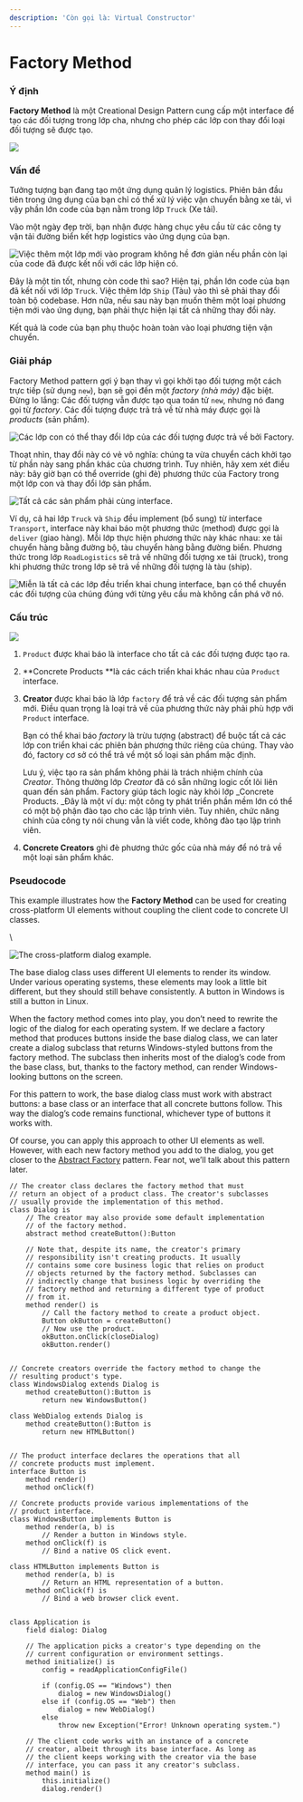 ```yaml
---
description: 'Còn gọi là: Virtual Constructor'
---
```


# Factory Method

### **Ý định**

**Factory Method** là một Creational Design Pattern cung cấp một interface để tạo các đối tượng trong lớp cha, nhưng cho phép các lớp con thay đổi loại đối tượng sẽ được tạo.

![](../.gitbook/assets/factory-method-en-2x.png)

### Vấn đề <a href="problem" id="problem"></a>

Tưởng tượng bạn đang tạo một ứng dụng quản lý logistics. Phiên bản đầu tiên trong ứng dụng của bạn chỉ có thể xử lý việc vận chuyển bằng xe tải, vì vậy phần lớn code của bạn nằm trong lớp `Truck` (Xe tải).

Vào một ngày đẹp trời, bạn nhận được hàng chục yêu cầu từ các công ty vận tải đường biển kết hợp logistics vào ứng dụng của bạn.

![Việc thêm một lớp mới vào program không hề đơn giản nếu phần còn lại của code đã được kết nối với các lớp hiện có.](../.gitbook/assets/problem1-en-2x.png)

Đây là một tin tốt, nhưng còn code thì sao? Hiện tại, phần lớn code của bạn đã kết nối với lớp `Truck`. Việc thêm lớp `Ship` (Tàu) vào thì sẽ phải thay đổi toàn bộ codebase. Hơn nữa, nếu sau này bạn muốn thêm một loại phương tiện mới vào ứng dụng, bạn phải thực hiện lại tất cả những thay đổi này.

Kết quả là code của bạn phụ thuộc hoàn toàn vào loại phương tiện vận chuyển.

### Giải pháp

Factory Method pattern gợi ý bạn thay vì gọi khởi tạo đối tượng một cách trực tiếp (sử dụng `new`), bạn sẽ gọi đến một _factory (nhà máy)_ đặc biệt. Đừng lo lắng: Các đối tượng vẫn được tạo qua toán tử `new`, nhưng nó đang gọi từ _factory_. Các đối tượng được trả trả về từ nhà máy được gọi là _products_ (sản phẩm).

![Các lớp con có thể thay đổi lớp của các đối tượng được trả về bởi Factory.](<../.gitbook/assets/solution1-2x (1).png>)

Thoạt nhìn, thay đổi này có vẻ vô nghĩa: chúng ta vừa chuyển cách khởi tạo từ phần này sang phần khác của chương trình. Tuy nhiên, hãy xem xét điều này: bây giờ bạn có thể override (ghi đè) phương thức của Factory trong một lớp con và thay đổi lớp sản phẩm.

![Tất cả các sản phẩm phải cùng interface.](../.gitbook/assets/solution2-en-2x.png)

Ví dụ, cả hai lớp `Truck` và `Ship` đều implement (bổ sung) từ interface `Transport`, interface này khai báo một phương thức (method) được gọi là `deliver` (giao hàng). Mỗi lớp thực hiện phương thức này khác nhau: xe tải chuyển hàng bằng đường bộ, tàu chuyển hàng bằng đường biển. Phương thức trong lớp `RoadLogistics` sẽ trả về những đối tượng xe tải (truck), trong khi phương thức trong lớp  sẽ trả về những đối tượng là tàu (ship).

![Miễn là tất cả các lớp đều triển khai chung interface, bạn có thể chuyển các đối tượng của chúng đúng với từng yêu cầu mà không cần phá vỡ nó.](../.gitbook/assets/solution3-en-2x.png)

### Cấu trúc

![](../.gitbook/assets/structure-indexed-2x.png)

1. `Product` được khai báo là interface cho tất cả các đối tượng được tạo ra.
2. **Concrete Products **là các cách triển khai khác nhau của `Product` interface.
3.  **Creator** được khai báo là lớp `factory` để trả về các đối tượng sản phẩm mới. Điều quan trọng là loại trả về của phương thức này phải phù hợp với `Product` interface.

    Bạn có thể khai báo _factory_ là trừu tượng (abstract) để buộc tất cả các lớp con triển khai các phiên bản phương thức riêng của chúng. Thay vào đó, factory cơ sở có thể trả về một số loại sản phẩm mặc định.

    Lưu ý, việc tạo ra sản phẩm không phải là trách nhiệm chính của _Creator_. Thông thường lớp _Creator_ đã có sẵn những logic cốt lõi liên quan đến sản phẩm. Factory giúp tách logic này khỏi lớp _Concrete Products. _Đây là một ví dụ: một công ty phát triển phần mềm lớn có thể có một bộ phận đào tạo cho các lập trình viên. Tuy nhiên, chức năng chính của công ty nói chung vẫn là viết code, không đào tạo lập trình viên.
4. **Concrete Creators** ghi đè phương thức gốc của nhà máy để nó trả về một loại sản phẩm khác.

### Pseudocode <a href="pseudocode" id="pseudocode"></a>

This example illustrates how the **Factory Method** can be used for creating cross-platform UI elements without coupling the client code to concrete UI classes.

\


![The cross-platform dialog example.](<../.gitbook/assets/example-2x (1).png>)

The base dialog class uses different UI elements to render its window. Under various operating systems, these elements may look a little bit different, but they should still behave consistently. A button in Windows is still a button in Linux.

When the factory method comes into play, you don’t need to rewrite the logic of the dialog for each operating system. If we declare a factory method that produces buttons inside the base dialog class, we can later create a dialog subclass that returns Windows-styled buttons from the factory method. The subclass then inherits most of the dialog’s code from the base class, but, thanks to the factory method, can render Windows-looking buttons on the screen.

For this pattern to work, the base dialog class must work with abstract buttons: a base class or an interface that all concrete buttons follow. This way the dialog’s code remains functional, whichever type of buttons it works with.

Of course, you can apply this approach to other UI elements as well. However, with each new factory method you add to the dialog, you get closer to the [Abstract Factory](https://refactoring.guru/design-patterns/abstract-factory) pattern. Fear not, we’ll talk about this pattern later.

```
// The creator class declares the factory method that must
// return an object of a product class. The creator's subclasses
// usually provide the implementation of this method.
class Dialog is
    // The creator may also provide some default implementation
    // of the factory method.
    abstract method createButton():Button

    // Note that, despite its name, the creator's primary
    // responsibility isn't creating products. It usually
    // contains some core business logic that relies on product
    // objects returned by the factory method. Subclasses can
    // indirectly change that business logic by overriding the
    // factory method and returning a different type of product
    // from it.
    method render() is
        // Call the factory method to create a product object.
        Button okButton = createButton()
        // Now use the product.
        okButton.onClick(closeDialog)
        okButton.render()


// Concrete creators override the factory method to change the
// resulting product's type.
class WindowsDialog extends Dialog is
    method createButton():Button is
        return new WindowsButton()

class WebDialog extends Dialog is
    method createButton():Button is
        return new HTMLButton()


// The product interface declares the operations that all
// concrete products must implement.
interface Button is
    method render()
    method onClick(f)

// Concrete products provide various implementations of the
// product interface.
class WindowsButton implements Button is
    method render(a, b) is
        // Render a button in Windows style.
    method onClick(f) is
        // Bind a native OS click event.

class HTMLButton implements Button is
    method render(a, b) is
        // Return an HTML representation of a button.
    method onClick(f) is
        // Bind a web browser click event.


class Application is
    field dialog: Dialog

    // The application picks a creator's type depending on the
    // current configuration or environment settings.
    method initialize() is
        config = readApplicationConfigFile()

        if (config.OS == "Windows") then
            dialog = new WindowsDialog()
        else if (config.OS == "Web") then
            dialog = new WebDialog()
        else
            throw new Exception("Error! Unknown operating system.")

    // The client code works with an instance of a concrete
    // creator, albeit through its base interface. As long as
    // the client keeps working with the creator via the base
    // interface, you can pass it any creator's subclass.
    method main() is
        this.initialize()
        dialog.render()
```
